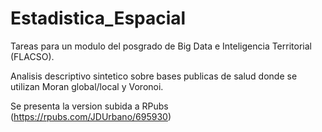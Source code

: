 # Estadistica_Espacial
Tareas para un modulo del posgrado de Big Data e Inteligencia Territorial (FLACSO). 

Analisis descriptivo sintetico sobre bases publicas de salud donde se utilizan Moran global/local y Voronoi.

Se presenta la version subida a RPubs (https://rpubs.com/JDUrbano/695930)
